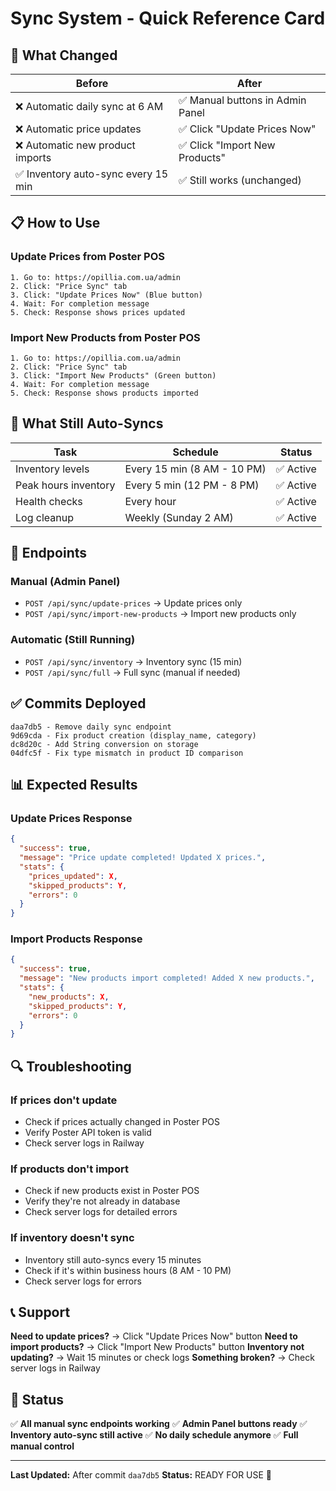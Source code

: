 # Sync System - Quick Reference Card

## 🎯 What Changed

| Before | After |
|--------|-------|
| ❌ Automatic daily sync at 6 AM | ✅ Manual buttons in Admin Panel |
| ❌ Automatic price updates | ✅ Click "Update Prices Now" |
| ❌ Automatic new product imports | ✅ Click "Import New Products" |
| ✅ Inventory auto-sync every 15 min | ✅ Still works (unchanged) |

## 📋 How to Use

### Update Prices from Poster POS
```
1. Go to: https://opillia.com.ua/admin
2. Click: "Price Sync" tab
3. Click: "Update Prices Now" (Blue button)
4. Wait: For completion message
5. Check: Response shows prices updated
```

### Import New Products from Poster POS
```
1. Go to: https://opillia.com.ua/admin
2. Click: "Price Sync" tab
3. Click: "Import New Products" (Green button)
4. Wait: For completion message
5. Check: Response shows products imported
```

## 🔄 What Still Auto-Syncs

| Task | Schedule | Status |
|------|----------|--------|
| Inventory levels | Every 15 min (8 AM - 10 PM) | ✅ Active |
| Peak hours inventory | Every 5 min (12 PM - 8 PM) | ✅ Active |
| Health checks | Every hour | ✅ Active |
| Log cleanup | Weekly (Sunday 2 AM) | ✅ Active |

## 🚀 Endpoints

### Manual (Admin Panel)
- `POST /api/sync/update-prices` → Update prices only
- `POST /api/sync/import-new-products` → Import new products only

### Automatic (Still Running)
- `POST /api/sync/inventory` → Inventory sync (15 min)
- `POST /api/sync/full` → Full sync (manual if needed)

## ✅ Commits Deployed

```
daa7db5 - Remove daily sync endpoint
9d69cda - Fix product creation (display_name, category)
dc8d20c - Add String conversion on storage
04dfc5f - Fix type mismatch in product ID comparison
```

## 📊 Expected Results

### Update Prices Response
```json
{
  "success": true,
  "message": "Price update completed! Updated X prices.",
  "stats": {
    "prices_updated": X,
    "skipped_products": Y,
    "errors": 0
  }
}
```

### Import Products Response
```json
{
  "success": true,
  "message": "New products import completed! Added X new products.",
  "stats": {
    "new_products": X,
    "skipped_products": Y,
    "errors": 0
  }
}
```

## 🔍 Troubleshooting

### If prices don't update
- Check if prices actually changed in Poster POS
- Verify Poster API token is valid
- Check server logs in Railway

### If products don't import
- Check if new products exist in Poster POS
- Verify they're not already in database
- Check server logs for detailed errors

### If inventory doesn't sync
- Inventory still auto-syncs every 15 minutes
- Check if it's within business hours (8 AM - 10 PM)
- Check server logs for errors

## 📞 Support

**Need to update prices?** → Click "Update Prices Now" button
**Need to import products?** → Click "Import New Products" button
**Inventory not updating?** → Wait 15 minutes or check logs
**Something broken?** → Check server logs in Railway

## 🎉 Status

✅ **All manual sync endpoints working**
✅ **Admin Panel buttons ready**
✅ **Inventory auto-sync still active**
✅ **No daily schedule anymore**
✅ **Full manual control**

---

**Last Updated:** After commit `daa7db5`
**Status:** READY FOR USE 🚀


